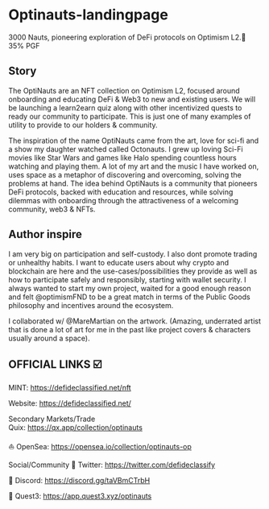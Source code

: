 # Optinauts-landingpage
3000 Nauts, pioneering exploration of DeFi protocols on Optimism L2.🔴  35% PGF

## Story
The OptiNauts are an NFT collection on Optimism L2, focused around onboarding and educating DeFi & Web3 to new and existing users. We will be launching a learn2earn quiz along with other incentivized quests to ready our community to participate. This is just one of many examples of utility to provide to our holders & community.

The inspiration of the name OptiNauts came from the art, love for sci-fi and a show my daughter watched called Octonauts. I grew up loving Sci-Fi movies like Star Wars and games like Halo spending countless hours watching and playing them. A lot of my art and the music I have worked on, uses space as a metaphor of discovering and overcoming, solving the problems at hand. The idea behind OptiNauts is a community that pioneers DeFi protocols, backed with education and resources, while solving dilemmas with onboarding through the attractiveness of a welcoming community, web3 & NFTs.

## Author inspire
I am very big on participation and self-custody. I also dont promote trading or unhealthy habits. I want to educate users about why crypto and blockchain are here and the use-cases/possibilities they provide as well as how to participate safely and responsibly, starting with wallet security. I always wanted to start my own project, waited for a good enough reason and felt @optimismFND to be a great match in terms of the Public Goods philosophy and incentives around the ecosystem.

I collaborated w/ @MareMartian on the artwork. (Amazing, underrated artist that is done a lot of art for me in the past like project covers & characters usually around a space).

## OFFICIAL LINKS ☑️ 

MINT: https://defideclassified.net/nft

Website: https://defideclassified.net/

Secondary Markets/Trade  
Quix: https://qx.app/collection/optinauts 

⛵ OpenSea: https://opensea.io/collection/optinauts-op 

Social/Community
📌 Twitter: https://twitter.com/defideclassify

📌 Discord: https://discord.gg/taVBmCTrbH

📌 Quest3: https://app.quest3.xyz/optinauts 
